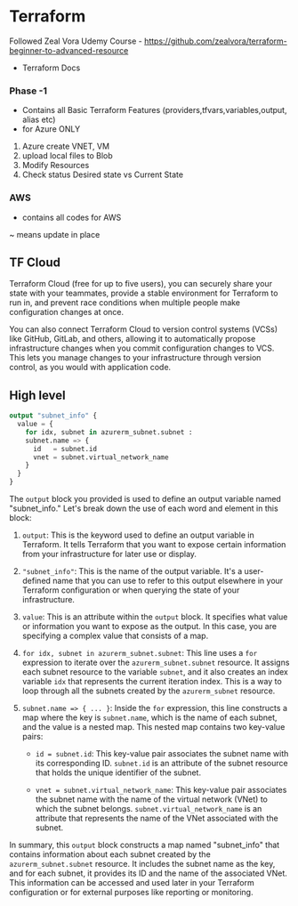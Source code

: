 # Terraform
Followed Zeal Vora Udemy Course - https://github.com/zealvora/terraform-beginner-to-advanced-resource
+ Terraform Docs 

### Phase -1
- Contains all Basic Terraform Features (providers,tfvars,variables,output, alias etc)
- for Azure ONLY
1. Azure create VNET, VM
2. upload local files to Blob 
3. Modify Resources
4. Check status Desired state vs Current State

### AWS 
- contains all codes for AWS

~ means update in place

## TF Cloud
Terraform Cloud (free for up to five users), you can securely share your state with your teammates, provide a stable environment for Terraform to run in, and prevent race conditions when multiple people make configuration changes at once.

You can also connect Terraform Cloud to version control systems (VCSs) like GitHub, GitLab, and others, allowing it to automatically propose infrastructure changes when you commit configuration changes to VCS. This lets you manage changes to your infrastructure through version control, as you would with application code.

## High level
```tf
output "subnet_info" {
  value = {
    for idx, subnet in azurerm_subnet.subnet :
    subnet.name => {
      id   = subnet.id
      vnet = subnet.virtual_network_name
    }
  }
}
```
The `output` block you provided is used to define an output variable named "subnet_info." Let's break down the use of each word and element in this block:

1. `output`: This is the keyword used to define an output variable in Terraform. It tells Terraform that you want to expose certain information from your infrastructure for later use or display.

2. `"subnet_info"`: This is the name of the output variable. It's a user-defined name that you can use to refer to this output elsewhere in your Terraform configuration or when querying the state of your infrastructure.

3. `value`: This is an attribute within the `output` block. It specifies what value or information you want to expose as the output. In this case, you are specifying a complex value that consists of a map.

4. `for idx, subnet in azurerm_subnet.subnet`: This line uses a `for` expression to iterate over the `azurerm_subnet.subnet` resource. It assigns each subnet resource to the variable `subnet`, and it also creates an index variable `idx` that represents the current iteration index. This is a way to loop through all the subnets created by the `azurerm_subnet` resource.

5. `subnet.name => { ... }`: Inside the `for` expression, this line constructs a map where the key is `subnet.name`, which is the name of each subnet, and the value is a nested map. This nested map contains two key-value pairs:
   
   - `id = subnet.id`: This key-value pair associates the subnet name with its corresponding ID. `subnet.id` is an attribute of the subnet resource that holds the unique identifier of the subnet.

   - `vnet = subnet.virtual_network_name`: This key-value pair associates the subnet name with the name of the virtual network (VNet) to which the subnet belongs. `subnet.virtual_network_name` is an attribute that represents the name of the VNet associated with the subnet.

In summary, this `output` block constructs a map named "subnet_info" that contains information about each subnet created by the `azurerm_subnet.subnet` resource. It includes the subnet name as the key, and for each subnet, it provides its ID and the name of the associated VNet. This information can be accessed and used later in your Terraform configuration or for external purposes like reporting or monitoring.
